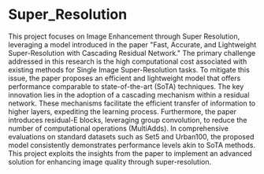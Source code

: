 # Super_Resolution

<p>This project focuses on Image Enhancement through Super Resolution, leveraging a model introduced in the paper "Fast, Accurate, and Lightweight Super-Resolution with Cascading Residual Network." The primary challenge addressed in this research is the high computational cost associated with existing methods for Single Image Super-Resolution tasks. To mitigate this issue, the paper proposes an efficient and lightweight model that offers performance comparable to state-of-the-art (SoTA) techniques. The key innovation lies in the adoption of a cascading mechanism within a residual network. These mechanisms facilitate the efficient transfer of information to higher layers, expediting the learning process. Furthermore, the paper introduces residual-E blocks, leveraging group convolution, to reduce the number of computational operations (MultiAdds). In comprehensive evaluations on standard datasets such as Set5 and Urban100, the proposed model consistently demonstrates performance levels akin to SoTA methods. This project exploits the insights from the paper to implement an advanced solution for enhancing image quality through super-resolution.</p>

